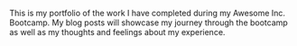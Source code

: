 This is my portfolio of the work I have completed during my Awesome Inc. Bootcamp. My blog posts will showcase my journey through the bootcamp as well as my thoughts and feelings about my experience.